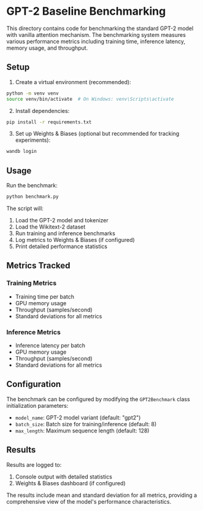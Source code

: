 # GPT-2 Baseline Benchmarking

This directory contains code for benchmarking the standard GPT-2 model with vanilla attention mechanism. The benchmarking system measures various performance metrics including training time, inference latency, memory usage, and throughput.

## Setup

1. Create a virtual environment (recommended):
```bash
python -m venv venv
source venv/bin/activate  # On Windows: venv\Scripts\activate
```

2. Install dependencies:
```bash
pip install -r requirements.txt
```

3. Set up Weights & Biases (optional but recommended for tracking experiments):
```bash
wandb login
```

## Usage

Run the benchmark:
```bash
python benchmark.py
```

The script will:
1. Load the GPT-2 model and tokenizer
2. Load the Wikitext-2 dataset
3. Run training and inference benchmarks
4. Log metrics to Weights & Biases (if configured)
5. Print detailed performance statistics

## Metrics Tracked

### Training Metrics
- Training time per batch
- GPU memory usage
- Throughput (samples/second)
- Standard deviations for all metrics

### Inference Metrics
- Inference latency per batch
- GPU memory usage
- Throughput (samples/second)
- Standard deviations for all metrics

## Configuration

The benchmark can be configured by modifying the `GPT2Benchmark` class initialization parameters:
- `model_name`: GPT-2 model variant (default: "gpt2")
- `batch_size`: Batch size for training/inference (default: 8)
- `max_length`: Maximum sequence length (default: 128)

## Results

Results are logged to:
1. Console output with detailed statistics
2. Weights & Biases dashboard (if configured)

The results include mean and standard deviation for all metrics, providing a comprehensive view of the model's performance characteristics. 